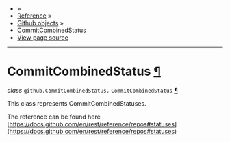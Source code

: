 - »
- [Reference](https://pygithub.readthedocs.io/en/stable/reference.html) »
- [Github objects](https://pygithub.readthedocs.io/en/stable/github_objects.html) »
- CommitCombinedStatus
- [View page source](https://pygithub.readthedocs.io/en/stable/_sources/github_objects/CommitCombinedStatus.rst.txt)

* * *

# CommitCombinedStatus [¶](https://pygithub.readthedocs.io/en/stable/github_objects/CommitCombinedStatus.html\#commitcombinedstatus "Permalink to this headline")

_class_ `github.CommitCombinedStatus.` `CommitCombinedStatus` [¶](https://pygithub.readthedocs.io/en/stable/github_objects/CommitCombinedStatus.html#github.CommitCombinedStatus.CommitCombinedStatus "Permalink to this definition")

This class represents CommitCombinedStatuses.

The reference can be found here
[https://docs.github.com/en/rest/reference/repos#statuses](https://docs.github.com/en/rest/reference/repos#statuses)